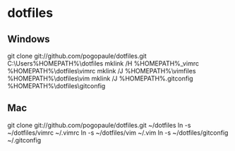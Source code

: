 dotfiles
========

Windows
-------
git clone git://github.com/pogopaule/dotfiles.git C:\Users\%HOMEPATH%\dotfiles 
mklink /H %HOMEPATH%\_vimrc %HOMEPATH%\dotfiles\vimrc
mklink /J %HOMEPATH%\vimfiles %HOMEPATH%\dotfiles\vim
mklink /J %HOMEPATH%\.gitconfig %HOMEPATH%\dotfiles\gitconfig

Mac
-------
git clone git://github.com/pogopaule/dotfiles.git ~/dotfiles
ln -s ~/dotfiles/vimrc ~/.vimrc
ln -s ~/dotfiles/vim ~/.vim
ln -s ~/dotfiles/gitconfig ~/.gitconfig
